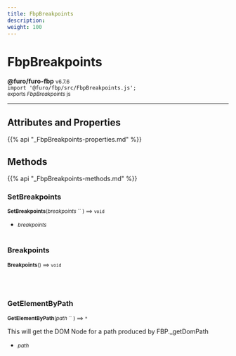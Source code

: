 ```yaml
---
title: FbpBreakpoints
description: 
weight: 100
---
```


# FbpBreakpoints

**@furo/furo-fbp** <small>v6.7.6</small>
<br>`import '@furo/fbp/src/FbpBreakpoints.js';`<small>
<br>exports *FbpBreakpoints* js</small>


****



## Attributes and Properties
{{% api "_FbpBreakpoints-properties.md" %}}









## Methods
{{% api "_FbpBreakpoints-methods.md" %}}


### **SetBreakpoints**
<small>**SetBreakpoints**(*breakpoints* `` ) ⟹ `void`</small>



- <small>*breakpoints* </small>
<br><br>

### **Breakpoints**
<small>**Breakpoints**() ⟹ `void`</small>



<br><br>

### **GetElementByPath**
<small>**GetElementByPath**(*path* `` ) ⟹ `*`</small>

This will get the DOM Node for a path produced by FBP._getDomPath

- <small>*path* </small>
<br><br>

